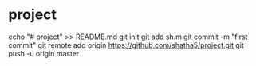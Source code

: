 # project
echo "# project" >> README.md
git init
git add sh.m
git commit -m "first commit"
git remote add origin https://github.com/shatha5/project.git
git push -u origin master
